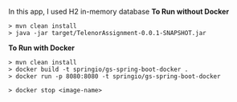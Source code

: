 
In this app, I used H2 in-memory database
**To Run without Docker**

```
> mvn clean install
> java -jar target/TelenorAssignment-0.0.1-SNAPSHOT.jar
```

**To Run with Docker**
```
> mvn clean install
> docker build -t springio/gs-spring-boot-docker .
> docker run -p 8080:8080 -t springio/gs-spring-boot-docker

> docker stop <image-name>
```
